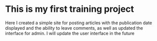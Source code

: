 # This is my first training project

Here I created a simple site for posting articles with the publication date displayed and the ability to leave comments, as well as updated the interface for admin. I will update the user interface in the future
